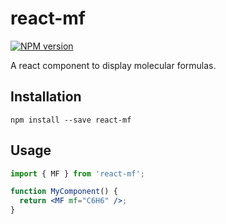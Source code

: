 # react-mf

[![NPM version][npm-image]][npm-url]

A react component to display molecular formulas.

## Installation

```console
npm install --save react-mf
```

## Usage

```jsx
import { MF } from 'react-mf';

function MyComponent() {
  return <MF mf="C6H6" />;
}
```

[npm-image]: https://badge.fury.io/js/react-mf.svg
[npm-url]: https://npmjs.org/package/react-mf
